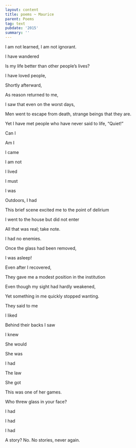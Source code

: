 ```yaml
---
layout: content
title: poems ~ Maurice
parent: Poems
tag: text
pubdate: '2015'
summary: ''
---
```

I am not learned, I am not ignorant.

I have wandered

Is my life better than other people’s lives?

I have loved people,

Shortly afterward,

As reason returned to me,

I saw that even on the worst days,

Men went to escape from death, strange beings that they are.

Yet I have met people who have never said to life, “Quiet!”

Can I

Am I

I came

I am not

I lived

I must

I was

Outdoors, I had

This brief scene excited me to the point of delirium

I went to the house but did not enter

All that was real; take note.

I had no enemies.

Once the glass had been removed,

I was asleep!

Even after I recovered,

They gave me a modest position in the institution

Even though my sight had hardly weakened,

Yet something in me quickly stopped wanting.

They said to me

I liked

Behind their backs I saw

I knew

She would

She was

I had

The law

She got

This was one of her games.

Who threw glass in your face?

I had

I had

I had

A story? No. No stories, never again.
